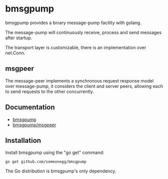 bmsgpump
======

bmsgpump provides a binary message-pump facility with golang.

The message-pump will continuously receive, process and send messages after startup.

The transport layer is customizable, there is an implementation over net.Conn.

msgpeer
-------------

The message-peer implements a synchronous request response model over message-pump, it considers the client and server peers, allowing each to send requests to the other concurrently.

Documentation
-------------

- [bmsgpump](https://godoc.org/github.com/someonegg/bmsgpump)
- [bmsgpump/msgpeer](https://godoc.org/github.com/someonegg/bmsgpump/msgpeer)

Installation
------------

Install bmsgpump using the "go get" command:

    go get github.com/someonegg/bmsgpump

The Go distribution is bmsgpump's only dependency.
